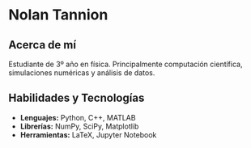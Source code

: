 # Nolan Tannion 

## Acerca de mí
Estudiante de 3º año en física. Principalmente computación científica, simulaciones numéricas y análisis de datos.

## Habilidades y Tecnologías
- **Lenguajes:** Python, C++, MATLAB
- **Librerías:** NumPy, SciPy, Matplotlib
- **Herramientas:** LaTeX, Jupyter Notebook

